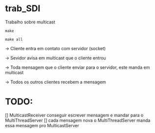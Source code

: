 # trab_SDI
Trabalho sobre multicast

`make`

`make all`

-> Cliente entra em contato com servidor (socket)

-> Sevidor avisa em multicast que o cliente entrou

-> Toda mensagem que o cliente enviar para o servidor, este manda em multicast

-> Todos os outros clientes recebem a mensagem

# TODO:
[] MulticastReceiver conseguir escrever mensagem e mandar para o MultiThreadServer
[] cada mensagem nova o MultiThreadServer manda essa mensagem pro MulticastServer

